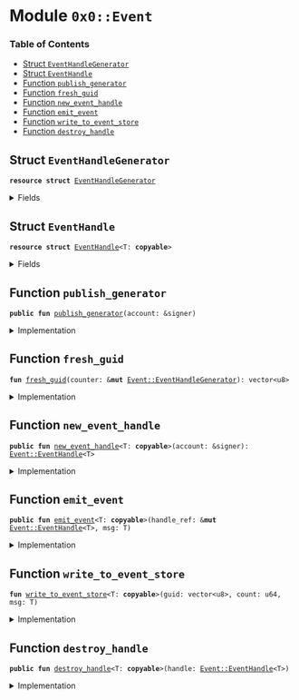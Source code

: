 
<a name="0x0_Event"></a>

# Module `0x0::Event`

### Table of Contents

-  [Struct `EventHandleGenerator`](#0x0_Event_EventHandleGenerator)
-  [Struct `EventHandle`](#0x0_Event_EventHandle)
-  [Function `publish_generator`](#0x0_Event_publish_generator)
-  [Function `fresh_guid`](#0x0_Event_fresh_guid)
-  [Function `new_event_handle`](#0x0_Event_new_event_handle)
-  [Function `emit_event`](#0x0_Event_emit_event)
-  [Function `write_to_event_store`](#0x0_Event_write_to_event_store)
-  [Function `destroy_handle`](#0x0_Event_destroy_handle)



<a name="0x0_Event_EventHandleGenerator"></a>

## Struct `EventHandleGenerator`



<pre><code><b>resource</b> <b>struct</b> <a href="#0x0_Event_EventHandleGenerator">EventHandleGenerator</a>
</code></pre>



<details>
<summary>Fields</summary>


<dl>
<dt>

<code>counter: u64</code>
</dt>
<dd>

</dd>
<dt>

<code>addr: address</code>
</dt>
<dd>

</dd>
</dl>


</details>

<a name="0x0_Event_EventHandle"></a>

## Struct `EventHandle`



<pre><code><b>resource</b> <b>struct</b> <a href="#0x0_Event_EventHandle">EventHandle</a>&lt;T: <b>copyable</b>&gt;
</code></pre>



<details>
<summary>Fields</summary>


<dl>
<dt>

<code>counter: u64</code>
</dt>
<dd>

</dd>
<dt>

<code>guid: vector&lt;u8&gt;</code>
</dt>
<dd>

</dd>
</dl>


</details>

<a name="0x0_Event_publish_generator"></a>

## Function `publish_generator`



<pre><code><b>public</b> <b>fun</b> <a href="#0x0_Event_publish_generator">publish_generator</a>(account: &signer)
</code></pre>



<details>
<summary>Implementation</summary>


<pre><code><b>public</b> <b>fun</b> <a href="#0x0_Event_publish_generator">publish_generator</a>(account: &signer) {
    move_to(account, <a href="#0x0_Event_EventHandleGenerator">EventHandleGenerator</a>{ counter: 0, addr: <a href="signer.md#0x0_Signer_address_of">Signer::address_of</a>(account) })
}
</code></pre>



</details>

<a name="0x0_Event_fresh_guid"></a>

## Function `fresh_guid`



<pre><code><b>fun</b> <a href="#0x0_Event_fresh_guid">fresh_guid</a>(counter: &<b>mut</b> <a href="#0x0_Event_EventHandleGenerator">Event::EventHandleGenerator</a>): vector&lt;u8&gt;
</code></pre>



<details>
<summary>Implementation</summary>


<pre><code><b>fun</b> <a href="#0x0_Event_fresh_guid">fresh_guid</a>(counter: &<b>mut</b> <a href="#0x0_Event_EventHandleGenerator">EventHandleGenerator</a>): vector&lt;u8&gt; {
    <b>let</b> sender_bytes = <a href="lcs.md#0x0_LCS_to_bytes">LCS::to_bytes</a>(&counter.addr);
    <b>let</b> count_bytes = <a href="lcs.md#0x0_LCS_to_bytes">LCS::to_bytes</a>(&counter.counter);
    counter.counter = counter.counter + 1;

    // <a href="#0x0_Event_EventHandleGenerator">EventHandleGenerator</a> goes first just in case we want <b>to</b> extend address in the future.
    <a href="vector.md#0x0_Vector_append">Vector::append</a>(&<b>mut</b> count_bytes, sender_bytes);

    count_bytes
}
</code></pre>



</details>

<a name="0x0_Event_new_event_handle"></a>

## Function `new_event_handle`



<pre><code><b>public</b> <b>fun</b> <a href="#0x0_Event_new_event_handle">new_event_handle</a>&lt;T: <b>copyable</b>&gt;(account: &signer): <a href="#0x0_Event_EventHandle">Event::EventHandle</a>&lt;T&gt;
</code></pre>



<details>
<summary>Implementation</summary>


<pre><code><b>public</b> <b>fun</b> <a href="#0x0_Event_new_event_handle">new_event_handle</a>&lt;T: <b>copyable</b>&gt;(account: &signer): <a href="#0x0_Event_EventHandle">EventHandle</a>&lt;T&gt;
<b>acquires</b> <a href="#0x0_Event_EventHandleGenerator">EventHandleGenerator</a> {
    <a href="#0x0_Event_EventHandle">EventHandle</a>&lt;T&gt; {
        counter: 0,
        guid: <a href="#0x0_Event_fresh_guid">fresh_guid</a>(borrow_global_mut&lt;<a href="#0x0_Event_EventHandleGenerator">EventHandleGenerator</a>&gt;(<a href="signer.md#0x0_Signer_address_of">Signer::address_of</a>(account)))
    }
}
</code></pre>



</details>

<a name="0x0_Event_emit_event"></a>

## Function `emit_event`



<pre><code><b>public</b> <b>fun</b> <a href="#0x0_Event_emit_event">emit_event</a>&lt;T: <b>copyable</b>&gt;(handle_ref: &<b>mut</b> <a href="#0x0_Event_EventHandle">Event::EventHandle</a>&lt;T&gt;, msg: T)
</code></pre>



<details>
<summary>Implementation</summary>


<pre><code><b>public</b> <b>fun</b> <a href="#0x0_Event_emit_event">emit_event</a>&lt;T: <b>copyable</b>&gt;(handle_ref: &<b>mut</b> <a href="#0x0_Event_EventHandle">EventHandle</a>&lt;T&gt;, msg: T) {
    <b>let</b> guid = *&handle_ref.guid;

    <a href="#0x0_Event_write_to_event_store">write_to_event_store</a>&lt;T&gt;(guid, handle_ref.counter, msg);
    handle_ref.counter = handle_ref.counter + 1;
}
</code></pre>



</details>

<a name="0x0_Event_write_to_event_store"></a>

## Function `write_to_event_store`



<pre><code><b>fun</b> <a href="#0x0_Event_write_to_event_store">write_to_event_store</a>&lt;T: <b>copyable</b>&gt;(guid: vector&lt;u8&gt;, count: u64, msg: T)
</code></pre>



<details>
<summary>Implementation</summary>


<pre><code><b>native</b> <b>fun</b> <a href="#0x0_Event_write_to_event_store">write_to_event_store</a>&lt;T: <b>copyable</b>&gt;(guid: vector&lt;u8&gt;, count: u64, msg: T);
</code></pre>



</details>

<a name="0x0_Event_destroy_handle"></a>

## Function `destroy_handle`



<pre><code><b>public</b> <b>fun</b> <a href="#0x0_Event_destroy_handle">destroy_handle</a>&lt;T: <b>copyable</b>&gt;(handle: <a href="#0x0_Event_EventHandle">Event::EventHandle</a>&lt;T&gt;)
</code></pre>



<details>
<summary>Implementation</summary>


<pre><code><b>public</b> <b>fun</b> <a href="#0x0_Event_destroy_handle">destroy_handle</a>&lt;T: <b>copyable</b>&gt;(handle: <a href="#0x0_Event_EventHandle">EventHandle</a>&lt;T&gt;) {
    <a href="#0x0_Event_EventHandle">EventHandle</a>&lt;T&gt; { counter: _, guid: _ } = handle;
}
</code></pre>



</details>

